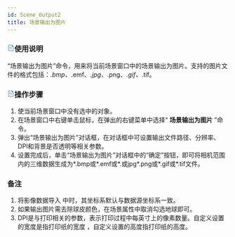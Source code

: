 ```yaml
---
id: Scene_Output2
title: 场景输出为图片
---
```

### ![](../img/read.gif)使用说明

“场景输出为图片”命令，用来将当前场景窗口中的场景输出为图片。支持的图片文件的格式包括：*.bmp、*.emf、*.jpg、*.png、*.gif、*.tif。

### ![](../img/read.gif)操作步骤

  1. 使当前场景窗口中没有选中的对象。
  2. 在场景窗口中右键单击鼠标，在弹出的右键菜单中选择“ **场景输出为图片** ”命令。
  3. 弹出“场景输出为图片”对话框，在对话框中可设置输出文件路径、分辨率、DPI和背景是否透明等相关参数。
  4. 设置完成后，单击“场景输出为图片”对话框中的“确定”按钮，即可将相机范围内的三维数据生成为*.bmp或*.emf或*.或jpg*.png或*.gif或*.tif文件。

### 备注

  1. 将影像数据导入  中时，其坐标系默认与数据源坐标系一致。
  2. 如果输出图片需去除球皮颜色，在场景属性中取消勾选地球即可。
  3. DPI是与打印相关的参数，表示打印过程中每英寸上的像素数量。自定义设置的宽度是指打印纸的宽度 ，自定义设置的高度指打印纸的高度。



